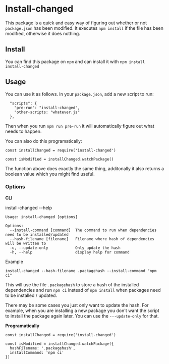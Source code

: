 # Install-changed

This package is a quick and easy way of figuring out whether or not `package.json` has been modified. It executes `npm install` if the file has been modified, otherwise it does nothing.

## Install

You can find this package on `npm` and can install it with `npm install install-changed`

## Usage
You can use it as follows. In your `package.json`, add a new script to run:
```
  "scripts": {
    "pre-run": "install-changed",
    "other-scripts: "whatever.js"
  },
  ```
  Then when you run `npm run pre-run` it will automatically figure out what needs to happen.

  You can also do this programatically:

```
const installChanged = require('install-changed')

const isModified = installChanged.watchPackage()
```

The function above does exactly the same thing, additonally it also returns a boolean value which you might find useful.

### Options

**CLI**

install-changed --help
```
Usage: install-changed [options]

Options:
  --install-command [command]  The command to run when dependencies need to be installed/updated
  --hash-filename [filename]   Filename where hash of dependencies will be written to
  -u, --update-only            Only update the hash
  -h, --help                   display help for command
```

Example
```
install-changed --hash-filename .packagehash --install-command "npm ci"
```
This will use the file `.packagehash` to store a hash of the installed dependencies and run `npm ci` instead of `npm install` when packages need to be installed / updated.

There may be some cases you just only want to update the hash. For example, when you are installing a new package you don't want the script to install the package again later. You can use the `---update-only` for that.

**Programatically**

```
const installChanged = require('install-changed')

const isModified = installChanged.watchPackage({
  hashFilename: '.packagehash',
  installCommand: 'npm ci'
})
```